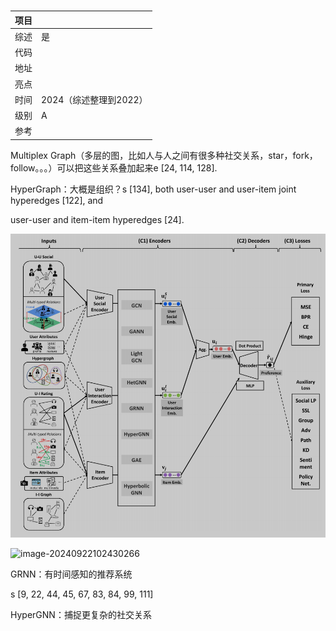 # 

| 项目 |                        |
| ---- | ---------------------- |
| 综述 | 是                     |
| 代码 |                        |
| 地址 |                        |
| 亮点 |                        |
| 时间 | 2024（综述整理到2022） |
| 级别 | A                      |
| 参考 |                        |

Multiplex Graph（多层的图，比如人与人之间有很多种社交关系，star，fork，follow。。。）可以把这些关系叠加起来e [24, 114, 128].

HyperGraph：大概是组织？s [134], both user-user and user-item joint hyperedges [122], and

user-user and item-item hyperedges [24].

![image-20240922102607754](assets/image-20240922102607754.png)

![image-20240922102430266](../../../../AppData/Roaming/Typora/typora-user-images/image-20240922102430266.png)

GRNN：有时间感知的推荐系统

s [9, 22, 44, 45, 67, 83, 84, 99, 111]

HyperGNN：捕捉更复杂的社交关系
